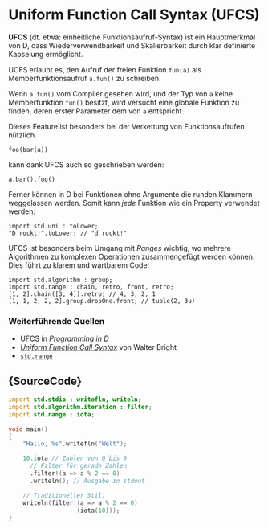 # Uniform Function Call Syntax (UFCS)

**UFCS** (dt. etwa: einheitliche Funktionsaufruf-Syntax) ist 
ein Hauptmerkmal von D, dass Wiederverwendbarkeit und 
Skalierbarkeit durch klar definierte Kapselung ermöglicht.

UCFS erlaubt es, den Aufruf der freien Funktion `fun(a)` als
Memberfunktionsaufruf `a.fun()` zu schreiben.

Wenn `a.fun()` vom Compiler gesehen wird, und der Typ von `a`
keine Memberfunktion `fun()` besitzt, wird versucht eine 
globale Funktion zu finden, deren erster Parameter dem von `a`
entspricht.

Dieses Feature ist besonders bei der Verkettung von 
Funktionsaufrufen nützlich.

    foo(bar(a))

kann dank UFCS auch so geschrieben werden:

    a.bar().foo()

Ferner können in D bei Funktionen ohne Argumente die runden 
Klammern weggelassen werden. Somit kann _jede_ Funktion wie 
ein Property verwendet werden:

    import std.uni : toLower;
    "D rockt!".toLower; // "d rockt!"

UFCS ist besonders beim Umgang mit *Ranges* wichtig, wo mehrere
Algorithmen zu komplexen Operationen zusammengefügt werden
können. Dies führt zu klarem und wartbarem Code:

    import std.algorithm : group;
    import std.range : chain, retro, front, retro;
    [1, 2].chain([3, 4]).retro; // 4, 3, 2, 1
    [1, 1, 2, 2, 2].group.dropOne.front; // tuple(2, 3u)

### Weiterführende Quellen

- [UFCS in _Programming in D_](http://ddili.org/ders/d.en/ufcs.html)
- [_Uniform Function Call Syntax_](http://www.drdobbs.com/cpp/uniform-function-call-syntax/232700394) von Walter Bright
- [`std.range`](http://dlang.org/phobos/std_range.html)

## {SourceCode}

```d
import std.stdio : writefln, writeln;
import std.algorithm.iteration : filter;
import std.range : iota;

void main()
{
    "Hallo, %s".writefln("Welt");

    10.iota // Zahlen von 0 bis 9
      // Filter für gerade Zahlen
      .filter!(a => a % 2 == 0)
      .writeln(); // Ausgabe in stdout

    // Traditioneller Stil:
    writeln(filter!(a => a % 2 == 0)
    			   (iota(10)));
}
```
